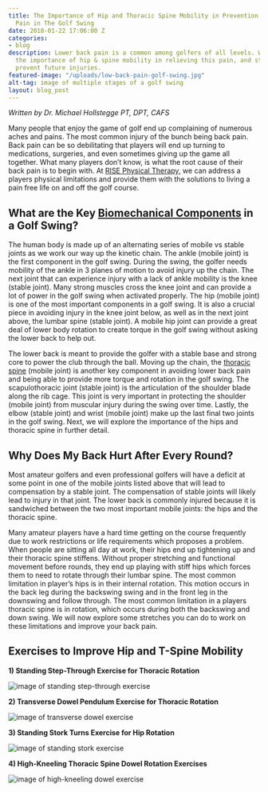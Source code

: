 ```yaml
---
title: The Importance of Hip and Thoracic Spine Mobility in Prevention of Lower Back
  Pain in The Golf Swing
date: 2018-01-22 17:06:00 Z
categories:
- blog
description: Lower back pain is a common among golfers of all levels. We highlight
  the importance of hip & spine mobility in relieving this pain, and stretches to
  prevent future injuries.
featured-image: "/uploads/low-back-pain-golf-swing.jpg"
alt-tag: image of multiple stages of a golf swing
layout: blog_post
---
```


*Written by Dr. Michael Hollstegge PT, DPT, CAFS*

Many people that enjoy the game of golf end up complaining of numerous aches and pains. The most common injury of the bunch being back pain. Back pain can be so debilitating that players will end up turning to medications, surgeries, and even sometimes giving up the game all together. What many players don’t know, is what the root cause of their back pain is to begin with. At [RISE Physical Therapy](/), we can address a players physical limitations and provide them with the solutions to living a pain free life on and off the golf course.

## What are the Key [Biomechanical Components](/blog/what-is-a-biomechanical-assessment) in a Golf Swing?

The human body is made up of an alternating series of mobile vs stable joints as we work our way up the kinetic chain. The ankle (mobile joint) is the first component in the golf swing. During the swing, the golfer needs mobility of the ankle in 3 planes of motion to avoid injury up the chain. The next joint that can experience injury with a lack of ankle mobility is the knee (stable joint). Many strong muscles cross the knee joint and can provide a lot of power in the golf swing when activated properly. The hip (mobile joint) is one of the most important components in a golf swing. It is also a crucial piece in avoiding injury in the knee joint below, as well as in the next joint above, the lumbar spine (stable joint). A mobile hip joint can provide a great deal of lower body rotation to create torque in the golf swing without asking the lower back to help out.

The lower back is meant to provide the golfer with a stable base and strong core to power the club through the ball. Moving up the chain, the [thoracic spine](/blog/foundations-the-thoracic-spine) (mobile joint) is another key component in avoiding lower back pain and being able to provide more torque and rotation in the golf swing. The scapulothoracic joint (stable joint) is the articulation of the shoulder blade along the rib cage. This joint is very important in protecting the shoulder (mobile joint) from muscular injury during the swing over time. Lastly, the elbow (stable joint) and wrist (mobile joint) make up the last final two joints in the golf swing. Next, we will explore the importance of the hips and thoracic spine in further detail.

## Why Does My Back Hurt After Every Round?

Most amateur golfers and even professional golfers will have a deficit at some point in one of the mobile joints listed above that will lead to compensation by a stable joint. The compensation of stable joints will likely lead to injury in that joint. The lower back is commonly injured because it is sandwiched between the two most important mobile joints: the hips and the thoracic spine.

Many amateur players have a hard time getting on the course frequently due to work restrictions or life requirements which proposes a problem. When people are sitting all day at work, their hips end up tightening up and their thoracic spine stiffens. Without proper stretching and functional movement before rounds, they end up playing with stiff hips which forces them to need to rotate through their lumbar spine. The most common limitation in player’s hips is in their internal rotation. This motion occurs in the back leg during the backswing swing and in the front leg in the downswing and follow through. The most common limitation in a players thoracic spine is in rotation, which occurs during both the backswing and down swing. We will now explore some stretches you can do to work on these limitations and improve your back pain.

## Exercises to Improve Hip and T-Spine Mobility

**1) Standing Step-Through Exercise for Thoracic Rotation**

![image of standing step-through exercise](/api/v2/sites/58ed2e8490daab141b5f05b0/source/_uploads/standing-step-through.png?download "Standing Step-Through Exercise")

**2) Transverse Dowel Pendulum Exercise for Thoracic Rotation**

![image of transverse dowel exercise](/api/v2/sites/58ed2e8490daab141b5f05b0/source/_uploads/transverse-dowel.png?download "Transverse Dowel Exercise")

**3) Standing Stork Turns Exercise for Hip Rotation**

![image of standing stork exercise](/api/v2/sites/58ed2e8490daab141b5f05b0/source/_uploads/standing-stork.png?download "Standing Stork Exercise")

**4) High-Kneeling Thoracic Spine Dowel Rotation Exercises**

![image of high-kneeling dowel exercise](/api/v2/sites/58ed2e8490daab141b5f05b0/source/_uploads/high-kneeling-dowel.png?download "High-Kneeling Dowel Exercise")